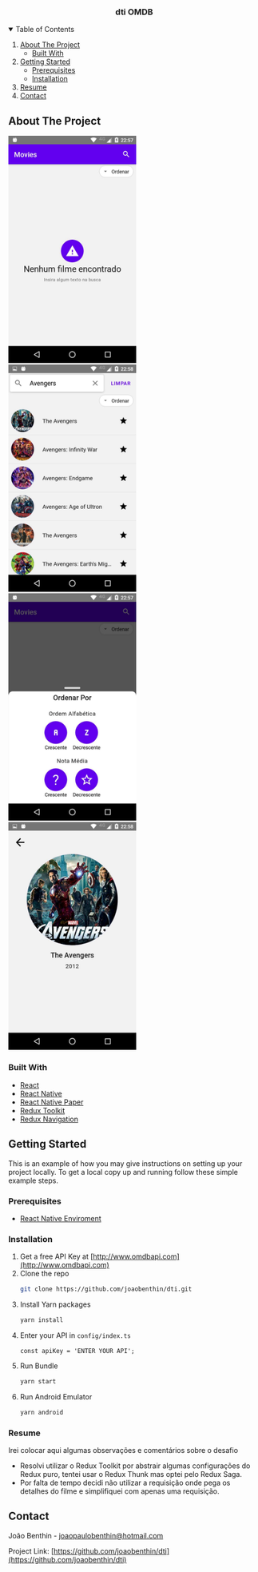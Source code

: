 <p align="center">
  <h3 align="center">dti OMDB</h3>
</p>



<details open="open">
  <summary>Table of Contents</summary>
  <ol>
    <li>
      <a href="#about-the-project">About The Project</a>
      <ul>
        <li><a href="#built-with">Built With</a></li>
      </ul>
    </li>
    <li>
      <a href="#getting-started">Getting Started</a>
      <ul>
        <li><a href="#prerequisites">Prerequisites</a></li>
        <li><a href="#installation">Installation</a></li>
      </ul>
    </li>
    <li><a href="#resume">Resume</a></li>
    <li><a href="#contact">Contact</a></li>
  </ol>
</details>



<!-- ABOUT THE PROJECT -->
## About The Project

<img src="images/empty.jpg" alt="Empty" width="256">
<img src="images/list.jpg" alt="List" width="256">
<img src="images/orderby.jpg" alt="Order By" width="256">
<img src="images/details.jpg" alt="Details" width="256">



### Built With

* [React](https://pt-br.reactjs.org/)
* [React Native](https://reactnative.dev/)
* [React Native Paper](https://callstack.github.io/react-native-paper/)
* [Redux Toolkit](https://redux-toolkit.js.org/)
* [Redux Navigation](https://reactnavigation.org/)



## Getting Started

This is an example of how you may give instructions on setting up your project locally.
To get a local copy up and running follow these simple example steps.

### Prerequisites

* [React Native Enviroment](https://reactnative.dev/docs/environment-setup)

### Installation

1. Get a free API Key at [http://www.omdbapi.com](http://www.omdbapi.com)
2. Clone the repo
   ```sh
   git clone https://github.com/joaobenthin/dti.git
   ```
3. Install Yarn packages
   ```sh
   yarn install
   ```
4. Enter your API in `config/index.ts`
   ```JS
   const apiKey = 'ENTER YOUR API';
   ```
5. Run Bundle
   ```sh
   yarn start
   ```
5. Run Android Emulator
   ```sh
   yarn android
   ```



### Resume
Irei colocar aqui algumas observações e comentários sobre o desafio

* Resolvi utilizar o Redux Toolkit por abstrair algumas configurações do Redux puro, tentei usar o Redux Thunk mas optei pelo Redux Saga.
* Por falta de tempo decidi não utilizar a requisição onde pega os detalhes do filme e simplifiquei com apenas uma requisição.



## Contact

João Benthin - joaopaulobenthin@hotmail.com

Project Link: [https://github.com/joaobenthin/dti](https://github.com/joaobenthin/dti)
